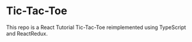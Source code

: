 # Tic-Tac-Toe

This repo is a React Tutorial Tic-Tac-Toe reimplemented using TypeScript and ReactRedux.